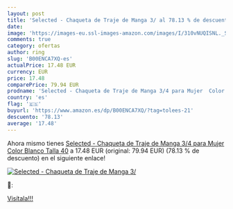 ```yaml
---
layout: post
title: 'Selected - Chaqueta de Traje de Manga 3/ al 78.13 % de descuento'
date: 
image: 'https://images-eu.ssl-images-amazon.com/images/I/310vNUQISNL._SL200_.jpg'
comments: true
category: ofertas
author: ring
slug: 'B00ENCA7XQ-es'
actualPrice: 17.48 EUR
currency: EUR
price: 17.48
comparePrice: 79.94 EUR
prodname: 'Selected - Chaqueta de Traje de Manga 3/4 para Mujer  Color Blanco  Talla 40'
country: 'es'
flag: '🇪🇸'
buyurl: 'https://www.amazon.es/dp/B00ENCA7XQ/?tag=tolees-21'
descuento: '78.13'
average: '17.48'
---
```


Ahora mismo tienes [Selected - Chaqueta de Traje de Manga 3/4 para Mujer  Color Blanco  Talla 40](https://www.amazon.es/dp/B00ENCA7XQ/?tag=tolees-21) a 17.48 EUR (original: 79.94 EUR) (78.13 %  de descuento) en el siguiente enlace!

[![Selected - Chaqueta de Traje de Manga 3/](https://images-eu.ssl-images-amazon.com/images/I/310vNUQISNL._SL200_.jpg)](https://www.amazon.es/dp/B00ENCA7XQ/?tag=tolees-21)

🔎:


[Visítala!!!](https://www.amazon.es/dp/B00ENCA7XQ/?tag=tolees-21)

